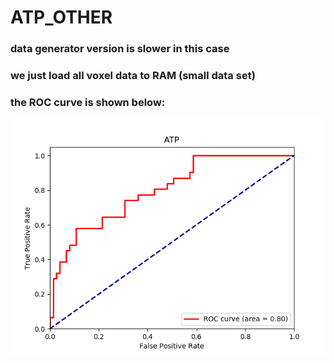 # ATP_OTHER  
### data generator version is slower in this case  
### we just load all voxel data to RAM (small data set)

### the ROC curve is shown below:  

![eg_image](https://github.com/HaibaraAiChan/ATP_OTHER/blob/master/ATP_pos_80.png)

